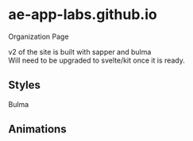 # ae-app-labs.github.io
Organization Page

v2 of the site is built with sapper and bulma  
Will need to be upgraded to svelte/kit once it is ready.

## Styles
Bulma  

## Animations
